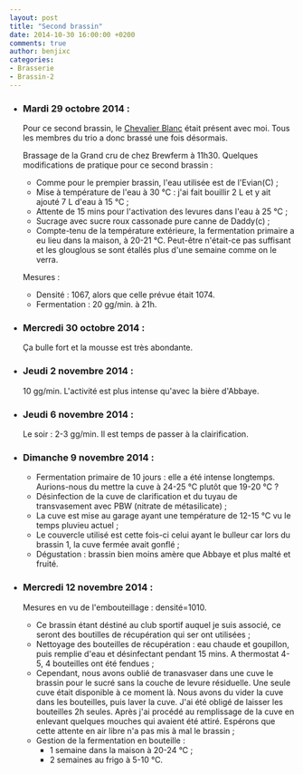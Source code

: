 ```yaml
---
layout: post
title: "Second brassin"
date: 2014-10-30 16:00:00 +0200
comments: true
author: benjixc
categories: 
- Brasserie
- Brassin-2
---
```



* ### Mardi 29 octobre 2014 : ###

  Pour ce second brassin, le [Chevalier Blanc](http://www.dailymotion.com/video/x3rflp_le-chevalier-blanc-gerard-lanvin-19_fun) était présent avec moi. Tous les membres du trio a donc brassé une fois désormais.

  Brassage de la Grand cru de chez Brewferm à 11h30. Quelques modifications de pratique pour ce second brassin :

   * Comme pour le prempier brassin, l'eau utilisée est de l'Evian(C) ;
   * Mise à température de l'eau à 30 °C : j'ai fait bouillir 2 L et y ait ajouté 7 L d'eau à 15 °C ;
   * Attente de 15 mins pour l'activation des levures dans l'eau à 25 °C ;
   * Sucrage avec sucre roux cassonade pure canne de Daddy(c) ;
   * Compte-tenu de la température extérieure, la fermentation primaire a eu lieu dans la maison, à 20-21 °C. Peut-être n'était-ce pas suffisant et les glouglous se sont étallés plus d'une semaine comme on le verra.

  Mesures :
  
    * Densité : 1067, alors que celle prévue était 1074.
    * Fermentation : 20 gg/min. à 21h.
 

* ### Mercredi 30 octobre 2014 : ###

  Ça bulle fort et la mousse est très abondante.

* ### Jeudi 2 novembre 2014 : ###

  10 gg/min. L'activité est plus intense qu'avec la bière d'Abbaye.


* ### Jeudi 6 novembre 2014 : ###

  Le soir : 2-3 gg/min. Il est temps de passer à la clairification.

* ### Dimanche 9 novembre 2014 : ###

   * Fermentation primaire de 10 jours : elle a été intense longtemps. Aurions-nous du mettre la cuve à 24-25 °C plutôt que 19-20 °C ?
   * Désinfection de la cuve de clarification et du tuyau de transvasement avec PBW (nitrate de métasilicate) ;
   * La cuve est mise au garage ayant une température de 12-15 °C vu le temps pluvieu actuel ;
   * Le couvercle utilisé est cette fois-ci celui ayant le bulleur car lors du brassin 1, la cuve fermée avait gonflé ;
   * Dégustation : brassin bien moins amère que Abbaye et plus malté et fruité.

 
* ### Mercredi 12 novembre 2014 : ###

  Mesures en vu de l'embouteillage : densité=1010.

  * Ce brassin étant déstiné au club sportif auquel je suis associé, ce seront des boutilles de récupération qui ser ont utilisées ;
  * Nettoyage des bouteilles de récupération : eau chaude et goupillon, puis remplie d'eau et désinfectant pendant 15 mins. A thermostat 4-5, 4 bouteilles ont été fendues ;
  * Cependant, nous avons oublié de tranasvaser dans une cuve le brassin pour le sucré sans la couche de levure résiduelle. Une seule cuve était disponible à ce moment là. Nous avons du vider la cuve dans les bouteilles, puis laver la cuve. J'ai été obligé de laisser les bouteilles 2h seules. Après j'ai procédé au remplissage de la cuve en enlevant quelques mouches qui avaient été attiré. Espérons que cette attente en air libre n'a pas mis à mal le brassin ;
  * Gestion de la fermentation en bouteille :
    * 1 semaine dans la maison à 20-24 °C ;
    * 2 semaines au frigo à 5-10 °C.





